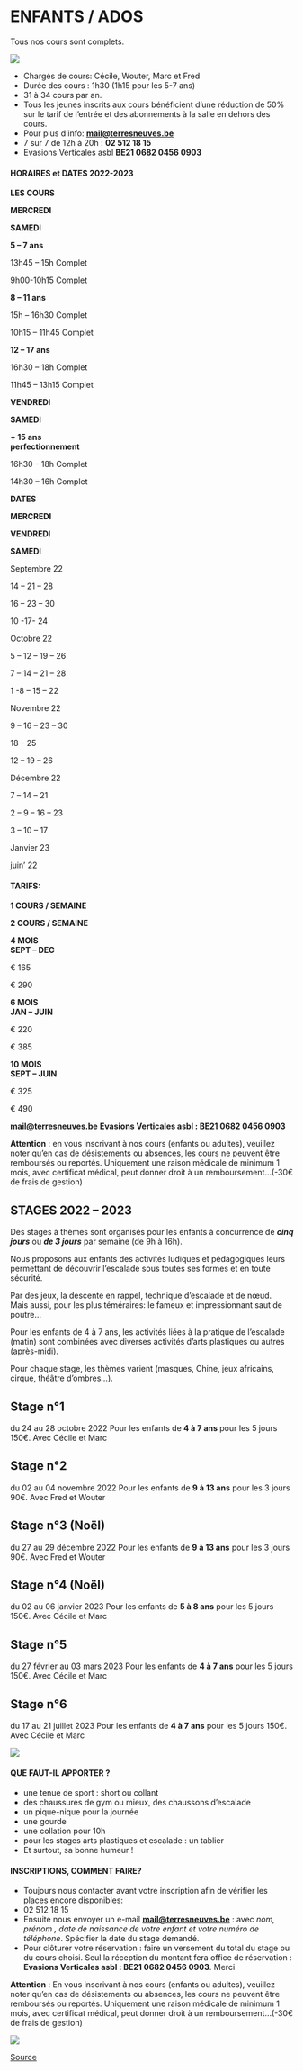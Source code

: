 ENFANTS / ADOS
==============

Tous nos cours sont complets.

![](https://brusselsclimbing.be/wp-content/uploads/enfants007.jpg)

*   Chargés de cours: Cécile, Wouter, Marc et Fred
*   Durée des cours : 1h30 (1h15 pour les 5-7 ans)
*   31 à 34 cours par an.
*   Tous les jeunes inscrits aux cours bénéficient d’une réduction de 50% sur le tarif de l’entrée et des abonnements à la salle en dehors des cours.
*   Pour plus d’info: ****[mail@terresneuves.be](mailto:mail@terresneuves.be)****
*   7 sur 7 de 12h à 20h : **02 512 18 15**
*   Evasions Verticales asbl **BE21 0682 0456 0903**

#### HORAIRES et DATES 2022-2023

**LES COURS**

**MERCREDI**

**SAMEDI**

**5 – 7 ans**

13h45 – 15h Complet  

9h00-10h15 Complet  

**8 – 11 ans**

15h – 16h30 Complet  

10h15 – 11h45 Complet  

**12 – 17 ans**

16h30 – 18h Complet  

11h45 – 13h15 Complet  

**VENDREDI**

**SAMEDI**

**\+ 15 ans  
perfectionnement**

16h30 – 18h Complet  

14h30 – 16h Complet  

**DATES**

**MERCREDI**

**VENDREDI**

**SAMEDI**

Septembre 22

14 – 21 – 28

16 – 23 – 30

10 -17- 24

Octobre 22

5 – 12 – 19 – 26

7 – 14 – 21 – 28

1 -8 – 15 – 22

Novembre 22

9 – 16 – 23 – 30

18 – 25

12 – 19 – 26

Décembre 22

7 – 14 – 21

2 – 9 – 16 – 23

3 – 10 – 17

Janvier 23

juin’ 22

#### TARIFS:

**1 COURS / SEMAINE**

**2 COURS / SEMAINE**

**4 MOIS  
SEPT – DEC**

€ 165

€ 290

**6 MOIS  
JAN – JUIN**

€ 220

€ 385

**10 MOIS  
SEPT – JUIN**

€ 325

€ 490

**mail@terresneuves.be** **Evasions Verticales asbl : BE21 0682 0456 0903**

**Attention** : en vous inscrivant à nos cours (enfants ou adultes), veuillez noter qu’en cas de désistements ou absences, les cours ne peuvent être remboursés ou reportés. Uniquement une raison médicale de minimum 1 mois, avec certificat médical, peut donner droit à un remboursement…(-30€ de frais de gestion)

STAGES 2022 – 2023
------------------

Des stages à thèmes sont organisés pour les enfants à concurrence de ***cinq jours*** ou ***de 3 jours*** par semaine (de 9h à 16h).

Nous proposons aux enfants des activités ludiques et pédagogiques leurs permettant de découvrir l’escalade sous toutes ses formes et en toute sécurité.

Par des jeux, la descente en rappel, technique d’escalade et de nœud.  
Mais aussi, pour les plus téméraires: le fameux et impressionnant saut de poutre…

Pour les enfants de 4 à 7 ans, les activités liées à la pratique de l’escalade (matin) sont combinées avec diverses activités d’arts plastiques ou autres (après-midi).

Pour chaque stage, les thèmes varient (masques, Chine, jeux africains, cirque, théâtre d’ombres…).

Stage n°1
---------

du 24 au 28 octobre 2022 Pour les enfants de **4 à 7 ans** pour les 5 jours 150€. Avec Cécile et Marc

Stage n°2
---------

du 02 au 04 novembre 2022 Pour les enfants de **9 à 13 ans** pour les 3 jours 90€. Avec Fred et Wouter

Stage n°3 (Noël)
----------------

du 27 au 29 décembre 2022 Pour les enfants de **9 à 13 ans** pour les 3 jours 90€. Avec Fred et Wouter

Stage n°4 (Noël)
----------------

du 02 au 06 janvier 2023 Pour les enfants de **5 à 8 ans** pour les 5 jours 150€. Avec Cécile et Marc

Stage n°5
---------

du 27 février au 03 mars 2023 Pour les enfants de **4 à 7 ans** pour les 5 jours 150€. Avec Cécile et Marc

Stage n°6
---------

du 17 au 21 juillet 2023 Pour les enfants de **4 à 7 ans** pour les 5 jours 150€. Avec Cécile et Marc

![](https://terresneuves.be/wp-content/uploads/enfnats-6-1024x299.jpg)

#### QUE FAUT-IL APPORTER ?

*   une tenue de sport : short ou collant
*   des chaussures de gym ou mieux, des chaussons d’escalade
*   un pique-nique pour la journée
*   une gourde
*   une collation pour 10h
*   pour les stages arts plastiques et escalade : un tablier
*   Et surtout, sa bonne humeur !

#### INSCRIPTIONS, COMMENT FAIRE?

*   Toujours nous contacter avant votre inscription afin de vérifier les places encore disponibles:
*   02 512 18 15
*   Ensuite nous envoyer un e-mail **[**mail@terresneuves.be**](mailto:mail@terresneuves.be)** : avec *nom, prénom , date de naissance de votre enfant et votre numéro de téléphone*. Spécifier la date du stage demandé.
*   Pour clôturer votre réservation : faire un versement du total du stage ou du cours choisi. Seul la réception du montant fera office de réservation : **Evasions Verticales asbl : BE21 0682 0456 0903**. Merci

**Attention** : En vous inscrivant à nos cours (enfants ou adultes), veuillez noter qu’en cas de désistements ou absences, les cours ne peuvent être remboursés ou reportés. Uniquement une raison médicale de minimum 1 mois, avec certificat médical, peut donner droit à un remboursement…(-30€ de frais de gestion)

[![](https://terresneuves.be/wp-content/uploads/present-2-cecile-domi-2-pdf-724x1024.jpg)](https://artnature.be/)

[Source](https://terresneuves.be/enfants/)